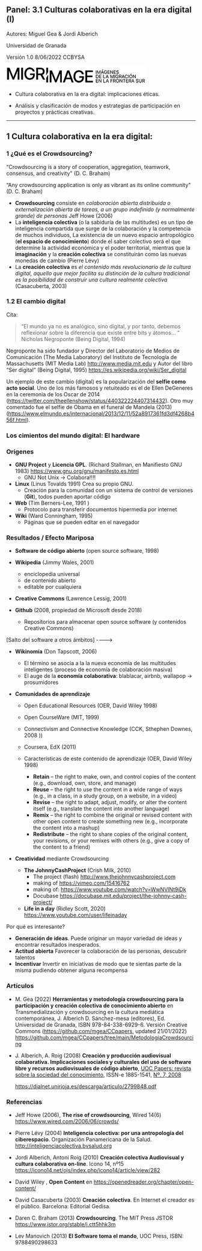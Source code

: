 ## Panel: 3.1 Culturas colaborativas en la era digital (I)

Autores: Miguel Gea & Jordi Alberich

Universidad de Granada

Versión 1.0 8/06/2022 CCBYSA 

![migrimage](./Migrimage_Logotipo.png)

* Cultura colaborativa en la era digital: implicaciones éticas.

* Análisis y clasificación de modos y estrategias de participación en proyectos y prácticas creativas.

----

## 1  Cultura colaborativa en la era digital:


### 1 ¿Qué es el Crowdsourcing?

“Crowdsourcing is a story of cooperation, aggregation, teamwork, consensus, and creativity" (D. C. Braham)

“Any crowdsourcing application is only as vibrant as its online community"  (D. C. Braham)





* **Crowdsourcing** consiste en *colaboración abierta distribuida o externalización abierta de tareas, a un grupo indefinido (y normalmente grande) de personas* Jeff Howe (2006) 
* La **inteligencia colectiva** (o la sabiduría de las multitudes) es un tipo de inteligencia compartida que surge de la colaboración y la competencia de muchos individuos, La existencia de un nuevo espacio antropológico (**el espacio de conocimiento**) donde el saber colectivo será el que determine la actividad económica y el poder territorial, mientras que la **imaginación** y la **creación colectiva** se constituirán como las nuevas monedas de cambio (Pierre Lévy)
* La **creación colectiva** es *el contenido más revolucionario de la cultura digital, aquello que mejor facilita su distinción de la cultura tradicional es la posibilidad de construir una cultura realmente colectiva* (Casacuberta, 2003) 



### 1.2 El cambio digital


Cita: 
> “El mundo ya no es analógico, sino digital, 
y por tanto, debemos reflexionar 
sobre la diferencia que existe entre bits y átomos... “
> Nicholas Negroponte (Being Digital, 1994)


Negroponte ha sido fundador y Director del Laboratorio de Medios de Comunicación (The Media Laboratory) del Instituto de Tecnología de Massachusetts (MIT Media Lab) http://www.media.mit.edu y Autor del libro “Ser digital” (Being Digital, 1995) https://es.wikipedia.org/wiki/Ser_digital

Un ejemplo de este cambio (digital) es la popularización del **selfie como acto social**. Uno de los más famosos y retuiteado es el de Ellen DeGeneres en la ceremonia de los Oscar de 2014 (https://twitter.com/theellenshow/status/440322224407314432). Otro muy comentado fue el selfie de Obama en el funeral de Mandela (2013) (https://www.elmundo.es/internacional/2013/12/11/52a8917361fd3df4268b456f.html). 


### Los cimientos del mundo digital: El hardware




### **Orígenes**

* **GNU Project** y **Licencia GPL**. (Richard Stallman, en Manifiesto GNU 1983) https://www.gnu.org/gnu/manifesto.es.html
  * GNU Not Unix -> Colabora!!!! 
* **Linux**  (Linus Tovalds 1991) Crea su propio GNU. 
  * Creación para la comunidad con un sistema de control de versiones (**Git**), todos pueden aportar código
* **Web** (Tim Berners-Lee, 1991 )
  * Protocolo para transferir documentos hipermedia por internet  
* **Wiki** (Ward Conningham, 1995)
  *  Páginas que se pueden editar en el navegador 



### **Resultados / Efecto Mariposa**

* **Software de código abierto** (open source software, 1998)  
* **Wikipedia** (Jimmy Wales, 2001)
  * enciclopedia universal 
  * de contenido abierto 
  * editable por cualquiera
* **Creative Commons** (Lawrence Lessig, 2001)

* **Github** (2008, propiedad de Microsoft desde 2018) 
  * Repositorios para almacenar open source software (y contenidos Creative Commons) 



[Salto del software a otros ámbitos] ---->

* **Wikinomía** (Don Tapscott, 2006) 
  * El término se asocia a la la nueva economía de las multitudes inteligentes (proceso de economía de colaboración masiva) 
  * El auge de la **economía colaborativa**: blablacar, airbnb, wallapop -> prosumidores



* **Comunidades de aprendizaje**

  * Open Educational Resources (OER, David Wiley 1998)
  * Open CourseWare (MIT, 1999)
  * Connectivism and Connective Knowledge (CCK, Sthephen Downes, 2008 ))
  * Coursera, EdX (2011)

  

  * Características de este contenido de aprendizaje (OER, David Wiley 1998)
    * **Retain** – the right to make, own, and control copies of the content (e.g., download, own, store, and manage)
    * **Reuse** – the right to use the content in a wide range of ways (e.g., in a class, in a study group, on a website, in a video)
    * **Revise** – the right to adapt, adjust, modify, or alter the content itself (e.g., translate the content into another language)
    * **Remix** – the right to combine the original or revised content with other open content to create something new (e.g., incorporate the content into a mashup)
    * **Redistribute** – the right to share copies of the original content, your revisions, or your remixes with others (e.g., give a copy of the content to a friend)





* **Creatividad** mediante Crowdsourcing
  * **The JohnnyCashProject** (Crish Milk, 2010)
    * The project (flash) http://www.thejohnnycashproject.com
    * making of https://vimeo.com/15416762
    * making of: https://www.youtube.com/watch?v=WwNVlNt9iDk
    * Docubase https://docubase.mit.edu/project/the-johnny-cash-project/
  * **Life in a day** (Ridley Scott, 2020) https://www.youtube.com/user/lifeinaday





Por qué es interesante?

- **Generación de ideas**. Puede originar un mayor variedad de ideas y encontrar resultados inesperados.
- **Actitud abierta** Favorecer la colaboración de las personas, descubrir talentos 
- **Incentivar** Invertir en iniciativas de modo que te sientas parte de la misma pudiendo obtener alguna recompensa  


### Artículos

*  M. Gea (2022) **Herramientas y metodología crowdsourcing para la participación y creación colectiva de conocimiento abierto** en Transmedialización y crowdsourcing en la cultura mediática contemporánea, J. Alberich D. Sánchez-mesa (editores), Ed. Universidad de Granada, ISBN 978-84-338-6929-6. Versión Creative Commons (https://github.com/mgea/CCpapers, updated 21/01/2022)
  https://github.com/mgea/CCpapers/tree/main/MetodologiaCrowdsourcing

* J. Alberich,  A. Roig (2008) **Creación y producción audiovisual colaborativa. Implicaciones sociales y culturales del uso de software libre y recursos audiovisuales de código abierto**,  [UOC Papers: revista sobre la sociedad del conocimiento](https://dialnet.unirioja.es/servlet/revista?codigo=6760), ISSN-e 1885-1541, [Nº. 7, 2008](https://dialnet.unirioja.es/ejemplar/207389)

  https://dialnet.unirioja.es/descarga/articulo/2799848.pdf


### Referencias

* Jeff Howe (2006), **The rise of crowdsourcing**, Wired 14(6)   https://www.wired.com/2006/06/crowds/
* Pierre Lévy (2004) **Inteligencia colectiva: por una antropología del ciberespacio**. Organización Panamericana de la Salud. http://inteligenciacolectiva.bvsalud.org

* Jordi Alberich, Antoni Roig (2010) **Creación colectiva Audiovisual y cultura colaborativa on-line**. Icono 14, nº15 https://icono14.net/ojs/index.php/icono14/article/view/282
* David Wiley , **Open Content** en  https://openedreader.org/chapter/open-content/
* David Casacuberta (2003) **Creación colectiva**. En Internet el creador es el público. Barcelona: Editorial Gedisa.
* Daren C. Braham (2013) **Crowdsourcing**. The MIT Press JSTOR https://www.jstor.org/stable/j.ctt5hhk3m
* Lev Manovich (2013) **El Software toma el mando**, UOC Press, ISBN: 9788490298633









